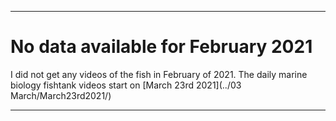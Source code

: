 
***

# No data available for February 2021

I did not get any videos of the fish in February of 2021. The daily marine biology fishtank videos start on [March 23rd 2021](../03 March/March23rd2021/)

***
